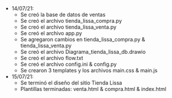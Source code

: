 - 14/07/21: 
    - Se creó la base de datos de ventas
    - Se creó el archivo tienda_lissa_compra.py
    - Se creó el archivo tienda_lissa_venta.py
    - Se creó el archivo app.py
    - Se agregaron cambios en tienda_lissa_compra.py & tienda_lissa_venta.py
    - Se creó el archivo Diagrama_tienda_lissa_db.drawio
    - Se creó el archivo flow.txt
    - Se creó el archivo config.ini & config.py
    - Se crearon 3 templates y los archivos main.css & main.js
- 15/07/21:    
    - Se terminó el diseño del sitio Tienda Lissa
    - Plantillas terminadas: venta.html & compra.html & index.html